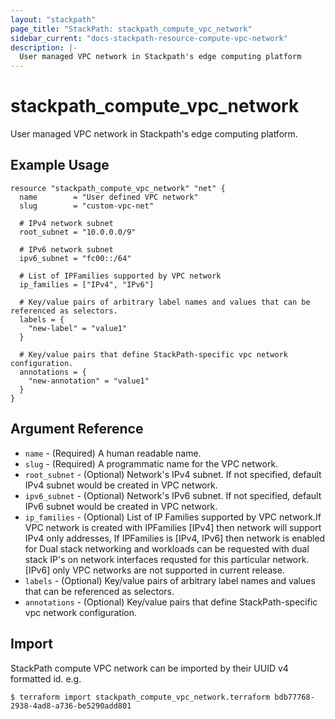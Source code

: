 ```yaml
---
layout: "stackpath"
page_title: "StackPath: stackpath_compute_vpc_network"
sidebar_current: "docs-stackpath-resource-compute-vpc-network"
description: |-
  User managed VPC network in Stackpath's edge computing platform
---
```


# stackpath\_compute\_vpc\_network

User managed VPC network in Stackpath's edge computing platform.

## Example Usage

```hcl
resource "stackpath_compute_vpc_network" "net" {
  name        = "User defined VPC network"
  slug        = "custom-vpc-net"

  # IPv4 network subnet
  root_subnet = "10.0.0.0/9"

  # IPv6 network subnet
  ipv6_subnet = "fc00::/64"

  # List of IPFamilies supported by VPC network
  ip_families = ["IPv4", "IPv6"]

  # Key/value pairs of arbitrary label names and values that can be referenced as selectors.
  labels = {
    "new-label" = "value1"
  }

  # Key/value pairs that define StackPath-specific vpc network configuration.
  annotations = {
    "new-annotation" = "value1"
  }
}
```

## Argument Reference

* `name` - (Required) A human readable name.
* `slug` - (Required) A programmatic name for the VPC network.
* `root_subnet` - (Optional) Network's IPv4 subnet. If not specified, default IPv4 subnet would be created in VPC network.
* `ipv6_subnet` - (Optional) Network's IPv6 subnet. If not specified, default IPv6 subnet would be created in VPC network.
* `ip_families` - (Optional) List of IP Families supported by VPC network.If VPC network is created with IPFamilies [IPv4] then network will support IPv4 only addresses, If IPFamilies is [IPv4, IPv6] then network is enabled for Dual stack networking and workloads can be requested with dual stack IP's on network interfaces requsted for this particular network. [IPv6] only VPC networks are not supported in current release.
* `labels` - (Optional) Key/value pairs of arbitrary label names and values that can be referenced as selectors.
* `annotations` - (Optional) Key/value pairs that define StackPath-specific vpc network configuration.

## Import

StackPath compute VPC network can be imported by their UUID v4 formatted id. e.g.

```
$ terraform import stackpath_compute_vpc_network.terraform bdb77768-2938-4ad8-a736-be5290add801
```

